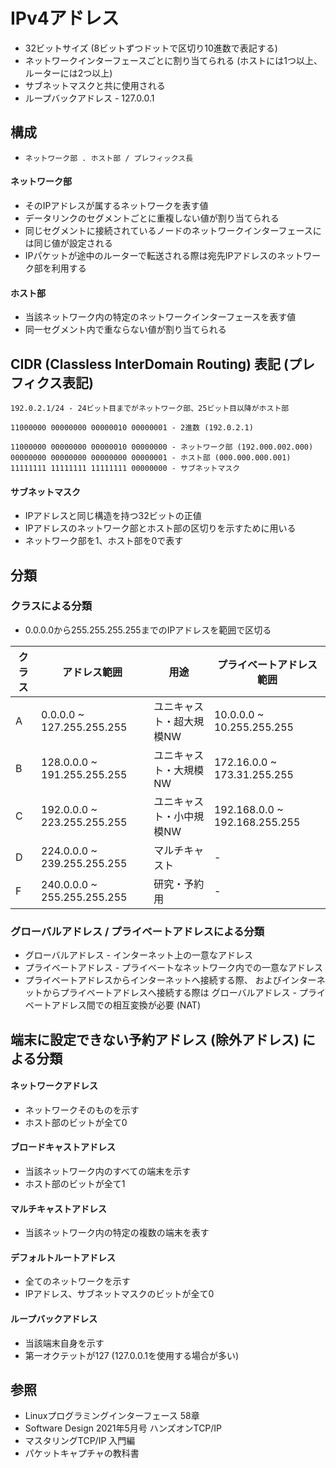 # IPv4アドレス
- 32ビットサイズ (8ビットずつドットで区切り10進数で表記する)
- ネットワークインターフェースごとに割り当てられる (ホストには1つ以上、ルーターには2つ以上)
- サブネットマスクと共に使用される
- ループバックアドレス - 127.0.0.1

## 構成
- `ネットワーク部 . ホスト部 / プレフィックス長`

#### ネットワーク部
- そのIPアドレスが属するネットワークを表す値
- データリンクのセグメントごとに重複しない値が割り当てられる
- 同じセグメントに接続されているノードのネットワークインターフェースには同じ値が設定される
- IPパケットが途中のルーターで転送される際は宛先IPアドレスのネットワーク部を利用する

#### ホスト部
- 当該ネットワーク内の特定のネットワークインターフェースを表す値
- 同一セグメント内で重ならない値が割り当てられる

## CIDR (Classless InterDomain Routing) 表記 (プレフィクス表記)

```
192.0.2.1/24 - 24ビット目までがネットワーク部、25ビット目以降がホスト部

11000000 00000000 00000010 00000001 - 2進数 (192.0.2.1)

11000000 00000000 00000010 00000000 - ネットワーク部 (192.000.002.000)
00000000 00000000 00000000 00000001 - ホスト部 (000.000.000.001)
11111111 11111111 11111111 00000000 - サブネットマスク
```

#### サブネットマスク
- IPアドレスと同じ構造を持つ32ビットの正値
- IPアドレスのネットワーク部とホスト部の区切りを示すために用いる
- ネットワーク部を1、ホスト部を0で表す

## 分類
### クラスによる分類
- 0.0.0.0から255.255.255.255までのIPアドレスを範囲で区切る

| クラス | アドレス範囲                | 用途                     | プライベートアドレス範囲      |
| -      | -                           | -                        | -                             |
| A      | 0.0.0.0   ~ 127.255.255.255 | ユニキャスト・超大規模NW | 10.0.0.0    ~ 10.255.255.255  |
| B      | 128.0.0.0 ~ 191.255.255.255 | ユニキャスト・大規模NW   | 172.16.0.0  ~ 173.31.255.255  |
| C      | 192.0.0.0 ~ 223.255.255.255 | ユニキャスト・小中規模NW | 192.168.0.0 ~ 192.168.255.255 |
| D      | 224.0.0.0 ~ 239.255.255.255 | マルチキャスト           | -                             |
| F      | 240.0.0.0 ~ 255.255.255.255 | 研究・予約用             | -                             |

### グローバルアドレス / プライベートアドレスによる分類
- グローバルアドレス - インターネット上の一意なアドレス
- プライベートアドレス - プライベートなネットワーク内での一意なアドレス
- プライベートアドレスからインターネットへ接続する際、
  およびインターネットからプライベートアドレスへ接続する際は
  グローバルアドレス - プライベートアドレス間での相互変換が必要 (NAT)

## 端末に設定できない予約アドレス (除外アドレス) による分類
#### ネットワークアドレス
- ネットワークそのものを示す
- ホスト部のビットが全て0

#### ブロードキャストアドレス
- 当該ネットワーク内のすべての端末を示す
- ホスト部のビットが全て1

#### マルチキャストアドレス
- 当該ネットワーク内の特定の複数の端末を表す

#### デフォルトルートアドレス
- 全てのネットワークを示す
- IPアドレス、サブネットマスクのビットが全て0

#### ループバックアドレス
- 当該端末自身を示す
- 第一オクテットが127 (127.0.0.1を使用する場合が多い)

## 参照
- Linuxプログラミングインターフェース 58章
- Software Design 2021年5月号 ハンズオンTCP/IP
- マスタリングTCP/IP 入門編
- パケットキャプチャの教科書
